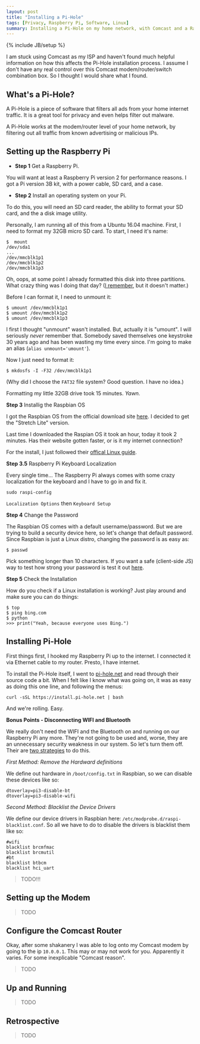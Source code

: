 ```yaml
---
layout: post
title: "Installing a Pi-Hole"
tags: [Privacy, Raspberry Pi, Software, Linux]
summary: Installing a Pi-Hole on my home network, with Comcast and a Raspberry Pi.
---
```

{% include JB/setup %}

I am stuck using Comcast as my ISP and haven't found much helpful information on how this affects the Pi-Hole installation process. I assume I don't have any real control over this Comcast modem/router/switch combination box. So I thought I would share what I found.


## What's a Pi-Hole?

A Pi-Hole is a piece of software that filters all ads from your home internet traffic. It is a great tool for privacy and even helps filter out malware.

A Pi-Hole works at the modem/router level of your home network, by filtering out all traffic from known advertising or malicious IPs.


## Setting up the Raspberry Pi

* **Step 1** Get a Raspberry Pi.

You will want at least a Raspberry Pi version 2 for performance reasons. I got a Pi version 3B kit, with a power cable, SD card, and a case.

* **Step 2** Install an operating system on your Pi.

To do this, you will need an SD card reader, the ability to format your SD card, and the a disk image utility.

Personally, I am running all of this from a Ubuntu 16.04 machine. First, I need to format my 32GB micro SD card. To start, I need it's name:

    $  mount
    /dev/sda1
    ...
    /dev/mmcblk1p1
    /dev/mmcblk1p2
    /dev/mmcblk1p3

Oh, oops, at some point I already formatted this disk into three partitions. What crazy thing was I doing that day? ([I remember](https://github.com/theJollySin/i-wish-i-were-at-defcon-25-hack-a-thon), but it doesn't matter.)

Before I can format it, I need to unmount it:

    $ umount /dev/mmcblk1p1
    $ umount /dev/mmcblk1p2
    $ umount /dev/mmcblk1p3

I first I thought "unmount" wasn't installed. But, actually it is "umount". I will seriously *never* remember that. Somebody saved themselves one keystroke 30 years ago and has been wasting my time every since. I'm going to make an alias (`alias unmount='umount'`).

Now I just need to format it:

    $ mkdosfs -I -F32 /dev/mmcblk1p1

(Why did I choose the `FAT32` file system? Good question. I have no idea.)

Formatting my little 32GB drive took 15 minutes. *Yawn.*


**Step 3** Installig the Raspbian OS

I got the Raspbian OS from the official download site [here](https://www.raspberrypi.org/downloads/raspbian/). I decided to get the "Stretch Lite" version.

Last time I downloaded the Raspian OS it took an hour, today it took 2 minutes. Has their website gotten faster, or is it my internet connection?

For the install, I just followed their [offical Linux guide](https://www.raspberrypi.org/documentation/installation/installing-images/linux.md).


**Step 3.5** Raspberry Pi Keyboard Localization

Every single time... The Raspberry Pi always comes with some crazy localization for the keyboard and I have to go in and fix it.

    sudo raspi-config

`Localization Options` then `Keyboard Setup`


**Step 4** Change the Password

The Raspbian OS comes with a default username/password. But we are trying to build a security device here, so let's change that default password. Since Raspbian is just a Linux distro, changing the password is as easy as:

    $ passwd

Pick something longer than 10 characters. If you want a safe (client-side JS) way to test how strong your password is test it out [here](http://antineutrino.net/apps/password_analyzer).


**Step 5** Check the Installation

How do you check if a Linux installation is working? Just play around and make sure you can do things:

    $ top
    $ ping bing.com
    $ python
    >>> print("Yeah, because everyone uses Bing.")


## Installing Pi-Hole

First things first, I hooked my Raspberry Pi up to the internet. I connected it via Ethernet cable to my router. Presto, I have internet.

To install the Pi-Hole itself, I went to [pi-hole.net](pi-hole.net) and read through their source code a bit. When I felt like I know what was going on, it was as easy as doing this one line, and following the menus:

    curl -sSL https://install.pi-hole.net | bash

And we're rolling. Easy.

**Bonus Points - Disconnecting WIFI and Bluetooth**

We really don't need the WIFI and the Bluetooth on and running on our Raspberry Pi any more. They're not going to be used and, worse, they are an unnecessary security weakness in our system. So let's turn them off. Their are [two strategies](https://raspberrypi.stackexchange.com/questions/53149/disable-power-on-wifi-and-bluetooth-interfaces-during-boot) to do this.

*First Method: Remove the Hardward definitions*

We define out hardware in `/boot/config.txt` in Raspbian, so we can disable these devices like so:

    dtoverlay=pi3-disable-bt
    dtoverlay=pi3-disable-wifi

*Second Method: Blacklist the Device Drivers*

We define our device drivers in Raspbian here: `/etc/modprobe.d/raspi-blacklist.conf`. So all we have to do to disable the drivers is blacklist them like so:

    #wifi
    blacklist brcmfmac
    blacklist brcmutil
    #bt
    blacklist btbcm
    blacklist hci_uart


> TODO!!!


## Setting up the Modem

> TODO


## Configure the Comcast Router

Okay, after some shakanery I was able to log onto my Comcast modem by going to the ip `10.0.0.1`. This may or may not work for you. Apparently it varies. For some inexplicable "Comcast reason".


> TODO


## Up and Running

> TODO


## Retrospective

> TODO

